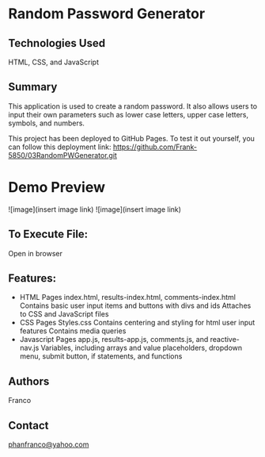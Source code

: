 # Random Password Generator

## Technologies Used

HTML, CSS, and JavaScript

## Summary

This application is used to create a random password. It also allows users to input their own parameters such as lower case letters, upper case letters, symbols, and numbers.

This project has been deployed to GitHub Pages. To test it out yourself, you can follow this deployment link:
https://github.com/Frank-5850/03RandomPWGenerator.git

# Demo Preview

![image](insert image link)
![image](insert image link)

## To Execute File:

Open in browser

## Features:

- HTML Pages
  index.html, results-index.html, comments-index.html
  Contains basic user input items and buttons with divs and ids
  Attaches to CSS and JavaScript files
- CSS Pages
  Styles.css
  Contains centering and styling for html user input features
  Contains media queries
- Javascript Pages
  app.js, results-app.js, comments.js, and reactive-nav.js
  Variables, including arrays and value placeholders, dropdown menu, submit button, if statements, and functions

## Authors

Franco

## Contact

phanfranco@yahoo.com
